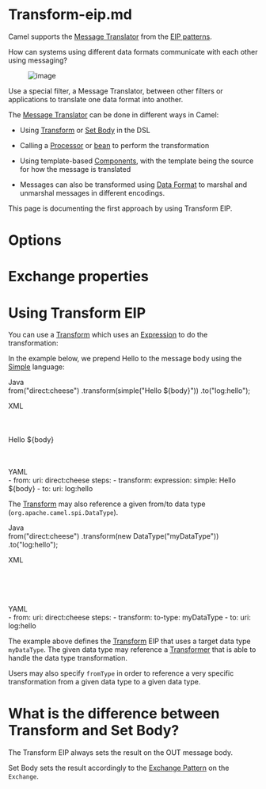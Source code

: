 # Transform-eip.md

Camel supports the [Message
Translator](http://www.enterpriseintegrationpatterns.com/MessageTranslator.html)
from the [EIP patterns](#enterprise-integration-patterns.adoc).

How can systems using different data formats communicate with each other
using messaging?

<figure>
<img src="eip/MessageTranslator.gif" alt="image" />
</figure>

Use a special filter, a Message Translator, between other filters or
applications to translate one data format into another.

The [Message Translator](#message-translator.adoc) can be done in
different ways in Camel:

-   Using [Transform](#transform-eip.adoc) or [Set
    Body](#setBody-eip.adoc) in the DSL

-   Calling a [Processor](#manual::processor.adoc) or
    [bean](#manual::bean-integration.adoc) to perform the transformation

-   Using template-based [Components](#ROOT:index.adoc), with the
    template being the source for how the message is translated

-   Messages can also be transformed using [Data
    Format](#manual::data-format.adoc) to marshal and unmarshal messages
    in different encodings.

This page is documenting the first approach by using Transform EIP.

# Options

# Exchange properties

# Using Transform EIP

You can use a [Transform](#transform-eip.adoc) which uses an
[Expression](#manual::expression.adoc) to do the transformation:

In the example below, we prepend Hello to the message body using the
[Simple](#components:languages:simple-language.adoc) language:

Java  
from("direct:cheese")
.transform(simple("Hello ${body}"))
.to("log:hello");

XML  
<route>  
<from uri="direct:cheese"/>  
<transform>  
<simple>Hello ${body}</simple>  
</transform>  
<to uri="log:hello"/>  
</route>

YAML  
\- from:
uri: direct:cheese
steps:
\- transform:
expression:
simple: Hello ${body}
\- to:
uri: log:hello

The [Transform](#transform-eip.adoc) may also reference a given from/to
data type (`org.apache.camel.spi.DataType`).

Java  
from("direct:cheese")
.transform(new DataType("myDataType"))
.to("log:hello");

XML  
<route>  
<from uri="direct:cheese"/>  
<transform toType="myDataType"/>  
<to uri="log:hello"/>  
</route>

YAML  
\- from:
uri: direct:cheese
steps:
\- transform:
to-type: myDataType
\- to:
uri: log:hello

The example above defines the [Transform](#transform-eip.adoc) EIP that
uses a target data type `myDataType`. The given data type may reference
a [Transformer](#manual::transformer.adoc) that is able to handle the
data type transformation.

Users may also specify `fromType` in order to reference a very specific
transformation from a given data type to a given data type.

# What is the difference between Transform and Set Body?

The Transform EIP always sets the result on the OUT message body.

Set Body sets the result accordingly to the [Exchange
Pattern](#manual::exchange-pattern.adoc) on the `Exchange`.
